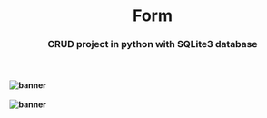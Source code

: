 <h1 align="center">
  Form
  </h1>
 <h3 align="center"> 
 CRUD project in python with SQLite3 database
</h3>
  <h4> 
    <br />
    <br />
    <img alt="banner" src="https://img.shields.io/badge/Python-FFD43B?style=for-the-badge&logo=python&logoColor=blue">
    <br />
    <br />
    <img alt="banner" src="https://img.shields.io/badge/-SQLite3-lightgrey">
   </h4>
